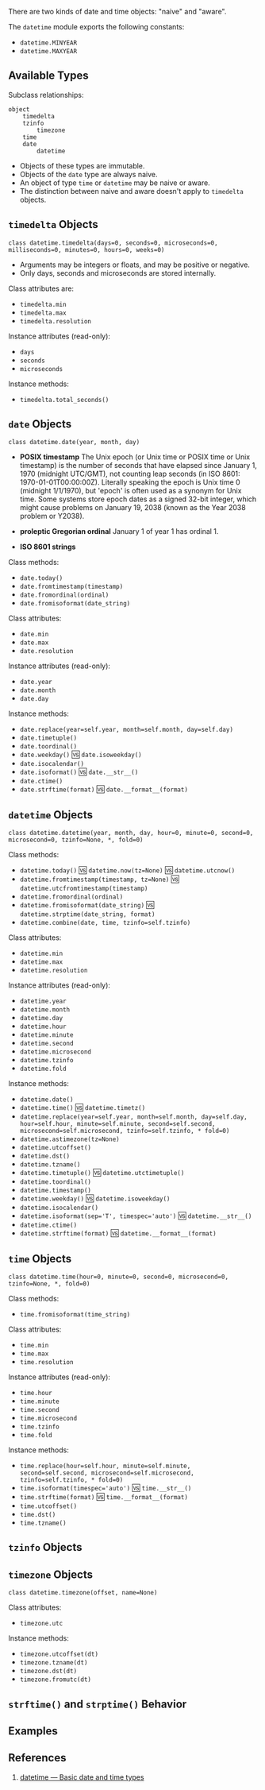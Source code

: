 There are two kinds of date and time objects: "naive" and "aware".

The `datetime` module exports the following constants:

- `datetime.MINYEAR`
- `datetime.MAXYEAR`    

## Available Types

Subclass relationships:

```
object
    timedelta
    tzinfo
        timezone
    time
    date
        datetime
```

- Objects of these types are immutable.
- Objects of the `date` type are always naive.
- An object of type `time` or `datetime` may be naive or aware.
- The distinction between naive and aware doesn't apply to `timedelta` objects.

## `timedelta` Objects

```
class datetime.timedelta(days=0, seconds=0, microseconds=0, milliseconds=0, minutes=0, hours=0, weeks=0)
```

- Arguments may be integers or floats, and may be positive or negative.
- Only days, seconds and microseconds are stored internally.

Class attributes are:

- `timedelta.min`
- `timedelta.max`
- `timedelta.resolution`

Instance attributes (read-only):

- `days`
- `seconds`
- `microseconds`

Instance methods:

- `timedelta.total_seconds()`

## `date` Objects

```
class datetime.date(year, month, day)
```

- **POSIX timestamp**
    The Unix epoch (or Unix time or POSIX time or Unix timestamp) is the number of seconds that have elapsed since January 1, 1970 (midnight UTC/GMT), not counting leap seconds (in ISO 8601: 1970-01-01T00:00:00Z). Literally speaking the epoch is Unix time 0 (midnight 1/1/1970), but 'epoch' is often used as a synonym for Unix time. Some systems store epoch dates as a signed 32-bit integer, which might cause problems on January 19, 2038 (known as the Year 2038 problem or Y2038).

- **proleptic Gregorian ordinal**
    January 1 of year 1 has ordinal 1.

- **ISO 8601 strings**

Class methods:

- `date.today()`
- `date.fromtimestamp(timestamp)`
- `date.fromordinal(ordinal)`
- `date.fromisoformat(date_string)`

Class attributes:

- `date.min`
- `date.max`
- `date.resolution`

Instance attributes (read-only):

- `date.year`
- `date.month`
- `date.day`

Instance methods:

- `date.replace(year=self.year, month=self.month, day=self.day)`
- `date.timetuple()`
- `date.toordinal()`
- `date.weekday()` :vs: `date.isoweekday()`
- `date.isocalendar()`
- `date.isoformat()` :vs: `date.__str__()`
- `date.ctime()`
- `date.strftime(format)` :vs: `date.__format__(format)`

## `datetime` Objects

```
class datetime.datetime(year, month, day, hour=0, minute=0, second=0, microsecond=0, tzinfo=None, *, fold=0)
```

Class methods:

- `datetime.today()` :vs: `datetime.now(tz=None)` :vs: `datetime.utcnow()`
- `datetime.fromtimestamp(timestamp, tz=None)` :vs: `datetime.utcfromtimestamp(timestamp)`
- `datetime.fromordinal(ordinal)`
- `datetime.fromisoformat(date_string)` :vs: `datetime.strptime(date_string, format)`
- `datetime.combine(date, time, tzinfo=self.tzinfo)`

Class attributes:

- `datetime.min`
- `datetime.max`
- `datetime.resolution`

Instance attributes (read-only):

- `datetime.year`
- `datetime.month`
- `datetime.day`
- `datetime.hour`
- `datetime.minute`
- `datetime.second`
- `datetime.microsecond`
- `datetime.tzinfo`
- `datetime.fold`

Instance methods:

- `datetime.date()`
- `datetime.time()` :vs: `datetime.timetz()`
- `datetime.replace(year=self.year, month=self.month, day=self.day, hour=self.hour, minute=self.minute, second=self.second, microsecond=self.microsecond, tzinfo=self.tzinfo, * fold=0)`
- `datetime.astimezone(tz=None)`
- `datetime.utcoffset()`
- `datetime.dst()`
- `datetime.tzname()`
- `datetime.timetuple()` :vs: `datetime.utctimetuple()`
- `datetime.toordinal()`
- `datetime.timestamp()`
- `datetime.weekday()` :vs: `datetime.isoweekday()`
- `datetime.isocalendar()`
- `datetime.isoformat(sep='T', timespec='auto')` :vs: `datetime.__str__()`
- `datetime.ctime()`
- `datetime.strftime(format)` :vs: `datetime.__format__(format)`

## `time` Objects

```
class datetime.time(hour=0, minute=0, second=0, microsecond=0, tzinfo=None, *, fold=0)
```

Class methods:

- `time.fromisoformat(time_string)`

Class attributes:

- `time.min`
- `time.max`
- `time.resolution`

Instance attributes (read-only):

- `time.hour`
- `time.minute`
- `time.second`
- `time.microsecond`
- `time.tzinfo`
- `time.fold`

Instance methods:

- `time.replace(hour=self.hour, minute=self.minute, second=self.second, microsecond=self.microsecond, tzinfo=self.tzinfo, * fold=0)`
- `time.isoformat(timespec='auto')` :vs: `time.__str__()`
- `time.strftime(format)` :vs: `time.__format__(format)`
- `time.utcoffset()`
- `time.dst()`
- `time.tzname()`

## `tzinfo` Objects

## `timezone` Objects

```
class datetime.timezone(offset, name=None)
```

Class attributes:

- `timezone.utc`

Instance methods:

- `timezone.utcoffset(dt)`
- `timezone.tzname(dt)`
- `timezone.dst(dt)`
- `timezone.fromutc(dt)`

## `strftime()` and `strptime()` Behavior

## Examples

## References

1. [datetime — Basic date and time types](https://docs.python.org/3.7/library/datetime.html#)

